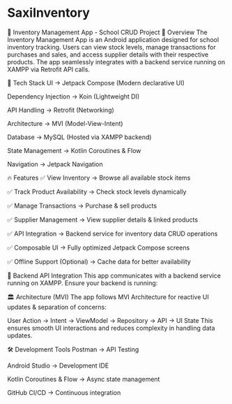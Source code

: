 # SaxiInventory

📱 Inventory Management App - School CRUD Project
📝 Overview
The Inventory Management App is an Android application designed for school inventory tracking. Users can view stock levels, manage transactions for purchases and sales, and access supplier details with their respective products. The app seamlessly integrates with a backend service running on XAMPP via Retrofit API calls.

🚀 Tech Stack
UI → Jetpack Compose (Modern declarative UI)

Dependency Injection → Koin (Lightweight DI)

API Handling → Retrofit (Networking)

Architecture → MVI (Model-View-Intent)

Database → MySQL (Hosted via XAMPP backend)

State Management → Kotlin Coroutines & Flow

Navigation → Jetpack Navigation

🔥 Features
✅ View Inventory → Browse all available stock items

✅ Track Product Availability → Check stock levels dynamically

✅ Manage Transactions → Purchase & sell products

✅ Supplier Management → View supplier details & linked products

✅ API Integration → Backend service for inventory data CRUD operations

✅ Composable UI → Fully optimized Jetpack Compose screens

✅ Offline Support (Optional) → Cache data for better availability

🔗 Backend API Integration
This app communicates with a backend service running on XAMPP. Ensure your backend is running:

🏛 Architecture (MVI)
The app follows MVI Architecture for reactive UI updates & separation of concerns:

User Action → Intent → ViewModel → Repository → API → UI State
This ensures smooth UI interactions and reduces complexity in handling data updates.

🛠 Development Tools
Postman → API Testing

Android Studio → Development IDE

Kotlin Coroutines & Flow → Async state management

GitHub CI/CD → Continuous integration

